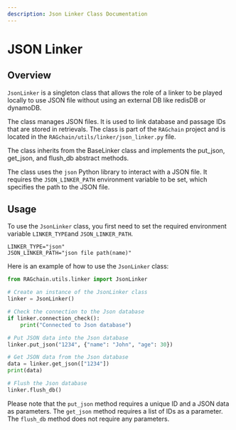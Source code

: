 ```yaml
---
description: Json Linker Class Documentation
---
```


# JSON Linker

## Overview
`JsonLinker` is a singleton class that allows the role of a linker
to be played locally to use JSON file without using an external DB like redisDB or dynamoDB.

The class manages JSON files. 
It is used to link database and passage IDs that are stored in retrievals. 
The class is part of the `RAGchain` project and is located in the `RAGchain/utils/linker/json_linker.py` file.  

The class inherits from the BaseLinker class and implements the put_json, get_json, and flush_db abstract methods. 


The class uses the `json` Python library to interact with a JSON file. 
It requires the `JSON_LINKER_PATH` environment variable to be set, which specifies the path to the JSON file. 

## Usage
To use the `JsonLinker` class, you first need to set the required environment variable `LINKER_TYPE`and `JSON_LINKER_PATH`.

```
LINKER_TYPE="json"
JSON_LINKER_PATH="json file path(name)"
```

Here is an example of how to use the `JsonLinker` class:
```Python
from RAGchain.utils.linker import JsonLinker

# Create an instance of the JsonLinker class
linker = JsonLinker()

# Check the connection to the Json database
if linker.connection_check():
    print("Connected to Json database")

# Put JSON data into the Json database
linker.put_json("1234", {"name": "John", "age": 30})

# Get JSON data from the Json database
data = linker.get_json(["1234"])
print(data)

# Flush the Json database
linker.flush_db()
```

Please note that the `put_json` method requires a unique ID and a JSON data as parameters.
The `get_json` method requires a list of IDs as a parameter. The `flush_db` method does not require any parameters.

